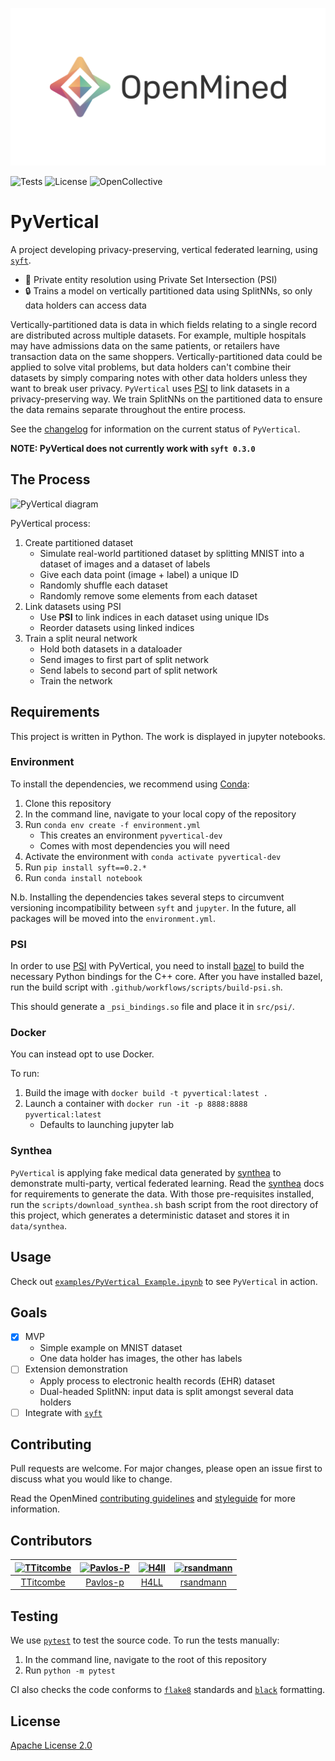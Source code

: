 ![om-logo](https://github.com/OpenMined/design-assets/blob/master/logos/OM/horizontal-primary-trans.png)

![Tests](https://github.com/OpenMined/PyVertical/workflows/Tests/badge.svg?branch=master)
![License](https://img.shields.io/github/license/OpenMined/PyVertical)
![OpenCollective](https://img.shields.io/opencollective/all/openmined)

# PyVertical

A project developing privacy-preserving,
vertical federated learning,
using [`syft`](syft).

- :link: Private entity resolution
         using Private Set Intersection (PSI)
- :lock: Trains a model on vertically partitioned data
        using SplitNNs,
        so only data holders can access data

Vertically-partitioned data is data
in which
fields relating to a single record
are distributed across multiple datasets.
For example,
multiple hospitals may have admissions data on the same patients,
or retailers have transaction data on the same shoppers.
Vertically-partitioned data could be applied to solve vital problems,
but data holders can't combine their datasets
by simply comparing notes with other data holders
unless they want to break user privacy.
`PyVertical` uses [PSI](https://www.github.com/OpenMined/PSI)
to link datasets in a privacy-preserving way.
We train SplitNNs on the partitioned data
to ensure the data remains separate throughout the entire process.

See the [changelog](./CHANGELOG.md)
for information
on the current status of `PyVertical`.

**NOTE: PyVertical does not currently work with `syft 0.3.0`**

## The Process

![PyVertical diagram](./images/diagram_white_background.png)

PyVertical process:
1. Create partitioned dataset
    - Simulate real-world partitioned dataset by splitting MNIST into a dataset of images and a dataset of labels
    - Give each data point (image + label) a unique ID
    - Randomly shuffle each dataset
    - Randomly remove some elements from each dataset
1. Link datasets using PSI
    - Use **PSI** to link indices in each dataset using unique IDs
    - Reorder datasets using linked indices
1. Train a split neural network
    - Hold both datasets in a dataloader
    - Send images to first part of split network
    - Send labels to second part of split network
    - Train the network

## Requirements
This project is written in Python.
The work is displayed in jupyter notebooks.

### Environment

To install the dependencies,
we recommend using [Conda]:
1. Clone this repository
1. In the command line, navigate to your local copy of the repository
1. Run `conda env create -f environment.yml`
    - This creates an environment `pyvertical-dev`
    - Comes with most dependencies you will need
1. Activate the environment with `conda activate pyvertical-dev`
1. Run `pip install syft==0.2.*`
1. Run `conda install notebook`

N.b. Installing the dependencies takes several steps to circumvent versioning incompatibility between
`syft` and `jupyter`.
In the future,
all packages will be moved into the `environment.yml`.

### PSI

In order to use [PSI](https://github.com/OpenMined/PSI) with PyVertical,
you need to install [bazel](https://www.bazel.build/) to build the necessary Python bindings for the C++ core.
After you have installed bazel, run the build script with `.github/workflows/scripts/build-psi.sh`.

This should generate a `_psi_bindings.so` file
and place it in `src/psi/`.

### Docker

You can instead opt to use Docker.

To run:

1. Build the image with `docker build -t pyvertical:latest .`
1. Launch a container with `docker run -it -p 8888:8888 pyvertical:latest`
    - Defaults to launching jupyter lab

### Synthea

`PyVertical` is applying fake medical data
generated by [synthea]
to demonstrate multi-party,
vertical federated learning.
Read the [synthea] docs
for requirements to generate the data.
With those pre-requisites installed,
run the `scripts/download_synthea.sh`
bash script
from the root directory
of this project,
which generates a deterministic dataset
and stores it in `data/synthea`.

## Usage

Check out
[`examples/PyVertical Example.ipynb`](examples/PyVertical%20Example.ipynb)
to see `PyVertical` in action.

## Goals

- [X] MVP
    - Simple example on MNIST dataset
    - One data holder has images, the other has labels
- [ ] Extension demonstration
    - Apply process to electronic health records (EHR) dataset
    - Dual-headed SplitNN: input data is split amongst several data holders
- [ ] Integrate with [`syft`](https://www.github.com/OpenMined/PySyft)

## Contributing
Pull requests are welcome.
For major changes,
please open an issue first to discuss what you would like to change.

Read the OpenMined
[contributing guidelines](https://github.com/OpenMined/.github/blob/master/CONTRIBUTING.md)
and [styleguide](https://github.com/OpenMined/.github/blob/master/STYLEGUIDE.md)
for more information.

## Contributors
|  [![TTitcombe](https://github.com/TTitcombe.png?size=150)][ttitcombe] | [![Pavlos-P](https://github.com/pavlos-p.png?size=150)][pavlos-p]  | [![H4ll](https://github.com/h4ll.png?size=150)][h4ll] | [![rsandmann](https://github.com/rsandmann.png?size=150)][rsandmann]
| :--:|:--: |:--:|:--:|
|  [TTitcombe] | [Pavlos-p]  | [H4LL] | [rsandmann]

## Testing
We use [`pytest`][pytest] to test the source code.
To run the tests manually:
1. In the command line, navigate to the root of this repository
1. Run `python -m pytest`

CI also checks the code conforms to [`flake8`][flake8] standards
and [`black`][black] formatting.

## License
[Apache License 2.0](https://choosealicense.com/licenses/apache-2.0/)

[black]: https://black.readthedocs.io/en/stable/
[conda]: https://docs.conda.io/en/latest/
[flake8]: https://flake8.pycqa.org/en/latest/index.html#quickstart
[pytest]: https://docs.pytest.org/en/latest/contents.html
[syft]: https://github.com/OpenMined/PySyft
[synthea]: https://github.com/synthetichealth/synthea

[ttitcombe]: https://github.com/ttitcombe
[pavlos-p]: https://github.com/pavlos-p
[h4ll]: https://github.com/h4ll
[rsandmann]: https://github.com/rsandmann
